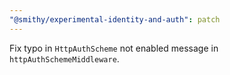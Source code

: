 ```yaml
---
"@smithy/experimental-identity-and-auth": patch
---
```


Fix typo in `HttpAuthScheme` not enabled message in `httpAuthSchemeMiddleware`.
